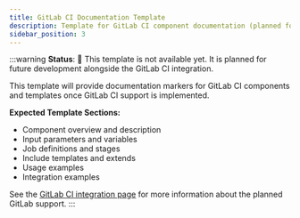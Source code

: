 ```yaml
---
title: GitLab CI Documentation Template
description: Template for GitLab CI component documentation (planned for future development)
sidebar_position: 3
---
```


:::warning
**Status**: 🚧 This template is not available yet. It is planned for future development alongside the GitLab CI integration.

This template will provide documentation markers for GitLab CI components and templates once GitLab CI support is implemented.

**Expected Template Sections:**

- Component overview and description
- Input parameters and variables
- Job definitions and stages
- Include templates and extends
- Usage examples
- Integration examples

See the [GitLab CI integration page](../integrations/gitlab-ci.md) for more information about the planned GitLab support.
:::

